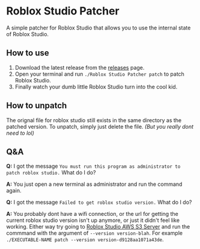 # Roblox Studio Patcher
A simple patcher for Roblox Studio that allows you to use the internal state of Roblox Studio.

## How to use
1. Download the latest release from the [releases](https://github.com/metamethods/rbx-studio-patcher/releases) page. 
2. Open your terminal and run `./Roblox Studio Patcher patch` to patch Roblox Studio.
3. Finally watch your dumb little Roblox Studio turn into the cool kid.

## How to unpatch
The orignal file for roblox studio still exists in the same directory as the patched version. To unpatch,
simply just delete the file. *(But you really dont need to lol)*

## Q&A
**Q:** I got the message `You must run this program as administrator to patch roblox studio.` What do I do?

**A:** You just open a new terminal as administrator and run the command again.


**Q:** I got the message `Failed to get roblox studio version.` What do I do?

**A:** You probably dont have a wifi connection, or the url for getting the current roblox studio version isn't up anymore, or just it didn't feel like working. Either way try going to [Roblox Studio AWS S3 Server](http://s3.amazonaws.com/setup.roblox.com/versionQTStudio) and run the commmand with the argument of `--version version-blah`. For example `./EXECUTABLE-NAME patch --version version-d9128aa1071a43de`.